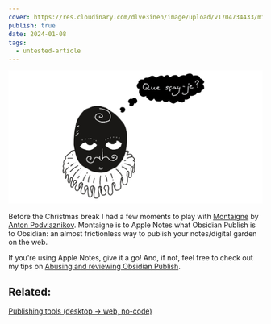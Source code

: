 ```yaml
---
cover: https://res.cloudinary.com/dlve3inen/image/upload/v1704734433/michel-montaigne-portrait_som7b6.png
publish: true
date: 2024-01-08
tags:
  - untested-article
---
```

![](michel-montaigne-portrait.webp)

Before the Christmas break I had a few moments to play with [Montaigne](https://montaigne.io)  by [Anton Podviaznikov](https://podviaznikov.com). Montaigne is to Apple Notes what Obsidian Publish is to Obsidian: an almost frictionless way to publish your notes/digital garden on the web.

If you're using Apple Notes, give it a go! And, if not, feel free to check out my tips on [Abusing and reviewing Obsidian Publish](<../Abusing and reviewing Obsidian Publish>).

## Related: 

[Publishing tools (desktop → web, no-code)](<../Publishing tools (desktop → web, no-code)>)
